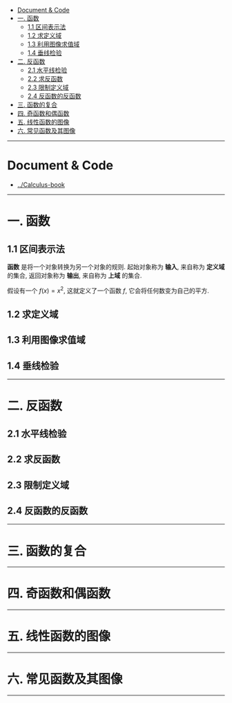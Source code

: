
- [Document & Code](#document--code)
- [一. 函数](#一-函数)
    - [1.1 区间表示法](#11-区间表示法)
    - [1.2 求定义域](#12-求定义域)
    - [1.3 利用图像求值域](#13-利用图像求值域)
    - [1.4 垂线检验](#14-垂线检验)
- [二. 反函数](#二-反函数)
    - [2.1 水平线检验](#21-水平线检验)
    - [2.2 求反函数](#22-求反函数)
    - [2.3 限制定义域](#23-限制定义域)
    - [2.4 反函数的反函数](#24-反函数的反函数)
- [三. 函数的复合](#三-函数的复合)
- [四. 奇函数和偶函数](#四-奇函数和偶函数)
- [五. 线性函数的图像](#五-线性函数的图像)
- [六. 常见函数及其图像](#六-常见函数及其图像)

---

# Document & Code

* [../Calculus-book](https://github.com/zozospider/note/blob/master/Mathematics/Calculus/Calculus-book.md)

---

# 一. 函数

## 1.1 区间表示法

__函数__ 是将一个对象转换为另一个对象的规则. 起始对象称为 __输入__, 来自称为 __定义域__ 的集合, 返回对象称为 __输出__, 来自称为 __上域__ 的集合.

假设有一个 $f(x)=x^2$, 这就定义了一个函数 $f$, 它会将任何数变为自己的平方.

## 1.2 求定义域

## 1.3 利用图像求值域

## 1.4 垂线检验

---

# 二. 反函数

## 2.1 水平线检验

## 2.2 求反函数

## 2.3 限制定义域

## 2.4 反函数的反函数

---

# 三. 函数的复合

---

# 四. 奇函数和偶函数

---

# 五. 线性函数的图像

---

# 六. 常见函数及其图像

---
